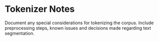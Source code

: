 # Tokenizer Notes

Document any special considerations for tokenizing the corpus.  Include
preprocessing steps, known issues and decisions made regarding text
segmentation.

